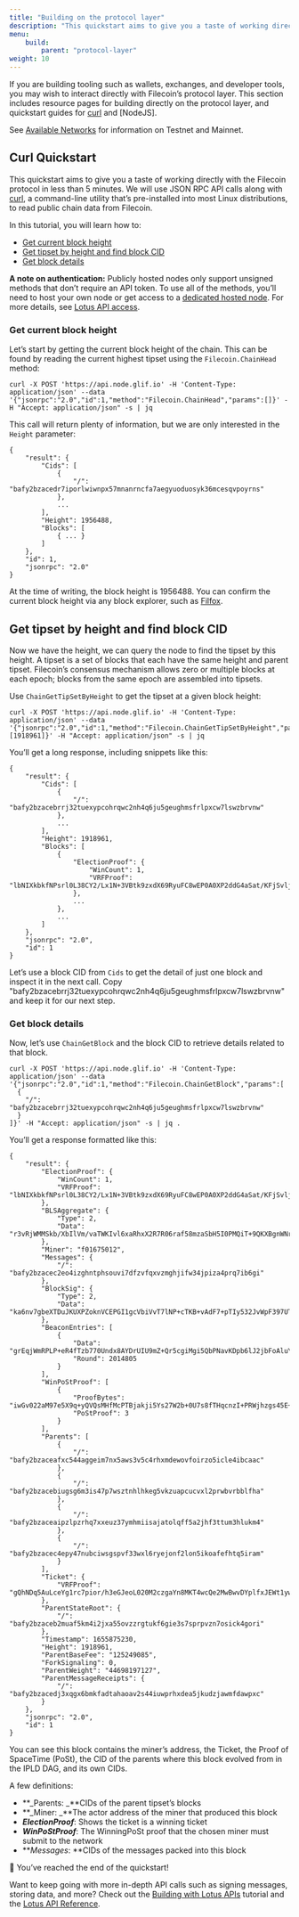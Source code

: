 ```yaml
---
title: "Building on the protocol layer"
description: "This quickstart aims to give you a taste of working directly with the Filecoin protocol in less than 5 minutes. We will use JSON RPC API calls and curl to read public chain data from Filecoin."
menu:
    build:
        parent: "protocol-layer"
weight: 10
---
```


If you are building tooling such as wallets, exchanges, and developer tools, you may wish to interact directly with Filecoin’s protocol layer. This section includes resource pages for building directly on the protocol layer, and quickstart guides for [curl](#curl-quickstart) and [NodeJS].

See [Available Networks](https://docs.filecoin.io/networks/overview/) for information on Testnet and Mainnet. 

## Curl Quickstart

This quickstart aims to give you a taste of working directly with the Filecoin protocol in less than 5 minutes. We will use JSON RPC API calls along with [curl](https://curl.se/), a command-line utility that’s pre-installed into most Linux distributions, to read public chain data from Filecoin.

In this tutorial, you will learn how to: 
* [Get current block height](#get-current-block-height)
* [Get tipset by height and find block CID](#get-tipset-by-height-and-find-block-cid)
* [Get block details](#get-block-details)

**A note on authentication:** Publicly hosted nodes only support unsigned methods that don’t require an API token. To use all of the methods, you’ll need to host your own node or get access to a [dedicated hosted node](https://lotus.filecoin.io/lotus/developers/glif-nodes/). For more details, see [Lotus API access](https://lotus.filecoin.io/reference/basics/api-access/).

### Get current block height

Let’s start by getting the current block height of the chain. This can be found by reading the current highest tipset using the `Filecoin.ChainHead` method:

```
curl -X POST 'https://api.node.glif.io' -H 'Content-Type: application/json' --data '{"jsonrpc":"2.0","id":1,"method":"Filecoin.ChainHead","params":[]}' -H "Accept: application/json" -s | jq
```


This call will return plenty of information, but we are only interested in the `Height` parameter:


```
{
    "result": {
        "Cids": [
            {
                "/": "bafy2bzacedr7iporlwiwnpx57mnanrncfa7aegyuoduosyk36mcesqvpoyrns"
            },
            ...
        ],
        "Height": 1956488,
        "Blocks": [
            { ... }
        ]
    },
    "id": 1,
    "jsonrpc": "2.0"
}
```

At the time of writing, the block height is 1956488. You can confirm the current block height via any block explorer, such as [Filfox](https://filfox.info/en).

## Get tipset by height and find block CID

Now we have the height, we can query the node to find the tipset by this height. A tipset is a set of blocks that each have the same height and parent tipset. Filecoin’s consensus mechanism allows zero or multiple blocks at each epoch; blocks from the same epoch are assembled into tipsets.

Use `ChainGetTipSetByHeight` to get the tipset at a given block height:

```
curl -X POST 'https://api.node.glif.io' -H 'Content-Type: application/json' --data '{"jsonrpc":"2.0","id":1,"method":"Filecoin.ChainGetTipSetByHeight","params":[1918961]}' -H "Accept: application/json" -s | jq
```


You’ll get a long response, including snippets like this:


```
{
    "result": {
        "Cids": [
            {
                "/": "bafy2bzacebrrj32tuexypcohrqwc2nh4q6ju5geughmsfrlpxcw7lswzbrvnw"
            },
            ...
        ],
        "Height": 1918961,
        "Blocks": [
            {
                "ElectionProof": {
                    "WinCount": 1,
                    "VRFProof": "lbNIXkbkfNPsrl0L38CY2/Lx1N+3VBtk9zxdX69RyuFC8wEP0A0XP2ddG4aSat/KFjSvljf8EouYscDU7Vognow9W7OajtlN2AVYzRdYO61J+GY9pt+FYoxAzJN1JN1D"
                },
                ...
            },
            ...
        ]
    },
    "jsonrpc": "2.0",
    "id": 1
}
```

Let’s use a block CID from `Cids` to get the detail of just one block and inspect it in the next call. Copy "bafy2bzacebrrj32tuexypcohrqwc2nh4q6ju5geughmsfrlpxcw7lswzbrvnw" and keep it for our next step.

### Get block details

Now, let’s use `ChainGetBlock` and the block CID to retrieve details related to that block.

```
curl -X POST 'https://api.node.glif.io' -H 'Content-Type: application/json' --data '{"jsonrpc":"2.0","id":1,"method":"Filecoin.ChainGetBlock","params":[
  {
    "/": "bafy2bzacebrrj32tuexypcohrqwc2nh4q6ju5geughmsfrlpxcw7lswzbrvnw"
  }
]}' -H "Accept: application/json" -s | jq .
```

You’ll get a response formatted like this: 

```
{
    "result": {
        "ElectionProof": {
            "WinCount": 1,
            "VRFProof": "lbNIXkbkfNPsrl0L38CY2/Lx1N+3VBtk9zxdX69RyuFC8wEP0A0XP2ddG4aSat/KFjSvljf8EouYscDU7Vognow9W7OajtlN2AVYzRdYO61J+GY9pt+FYoxAzJN1JN1D"
        },
        "BLSAggregate": {
            "Type": 2,
            "Data": "r3vRjWMMSkb/XbIlVm/vaTWKIvl6xaRhxX2R7R06raf58mzaSbH5I0PMQiT+9QKXBgnWNrCYsZoGXb4mDMZjKHZEnD8Z/WF61F705RoMe64XX4V2Bsm0+W8CBtN8GuLJ"
        },
        "Miner": "f01675012",
        "Messages": {
            "/": "bafy2bzacec2eo4izghntphsouvi7dfzvfqxvzmghjifw34jpiza4prq7ib6gi"
        },
        "BlockSig": {
            "Type": 2,
            "Data": "ka6nv7gbeXTDuJKUXPZoknVCEPGI1gcVbiVvT7lNP+cTKB+vAdF7+pTIy532JvWpF397UTXOR1I7GhxK5ElY6mMnWlFjEw2Tl1rdWwg19tK9nqZCzGaCPOvDeR+RGqS4"
        },
        "BeaconEntries": [
            {
                "Data": "grEqjWmRPLP+eR4fTzb770Undx8AYDrUIU9mZ+Qr5cgiMgi5QbPNavKDpb6lJ2jbFoAluYRx+N+JoQPm+7vfC7SsrEQELFc1LnQwDZ/OD05J81IDNVsXPoiiQ28Q9gVV",
                "Round": 2014805
            }
        ],
        "WinPoStProof": [
            {
                "ProofBytes": "iwGv022aM97e5X9q+yQVQsMHfMcPTBjakji5Ys27W2b+0U7s8fTHqcnzI+PRWjhzgs45E+nvLvh4vOImhNLopLEpQh+Whn8HUANN+ChteCsAFsFw+ZNPgmd/MUNZVPEYBIPdtBsnEZXq28rTEQYbJJizQ463TsEbSJa0Xy7LGlnksMwo85cPMprio78xxVTjoadduGgxld60kK7vpTwktV1dpZsyk7w2E/X7cHJZoQ1+YnCr3Rk5WdLuTgoVic2S",
                "PoStProof": 3
            }
        ],
        "Parents": [
            {
                "/": "bafy2bzaceafxc544aggeim7nx5aws3v5c4rhxmdewovfoirzo5icle4ibcaac"
            },
            {
                "/": "bafy2bzacebiugsg6m3is47p7wsztnhlhkeg5vkzuapcucvxl2prwbvrbblfha"
            },
            {
                "/": "bafy2bzaceaipzlpzrhq7xxeuz37ymhmiisajatolqff5a2jhf3ttum3hlukm4"
            },
            {
                "/": "bafy2bzacec4epy47nubciwsgspvf33wxl6ryejonf2lon5ikoafefhtq5iram"
            }
        ],
        "Ticket": {
            "VRFProof": "gQhNDq5AuLceYg1rc7pior/h3eGJeoL020M2czgaYn8MKT4wcQe2MwBwvDYplfxJEWt1ywsS5m/Gt2Obcde4axL5pCSaYXvKXddiKQJs8lwM9/G0yfxmNkEfILtd7nwC"
        },
        "ParentStateRoot": {
            "/": "bafy2bzaceb2muaf5km4i2jxa55ovzzrgtukf6gie3s7sprpvzn7osick4gori"
        },
        "Timestamp": 1655875230,
        "Height": 1918961,
        "ParentBaseFee": "125249085",
        "ForkSignaling": 0,
        "ParentWeight": "44698197127",
        "ParentMessageReceipts": {
            "/": "bafy2bzacedj3xqgx6bmkfadtahaoav2s44iuwprhxdea5jkudzjawmfdawpxc"
        }
    },
    "jsonrpc": "2.0",
    "id": 1
}
```

You can see this block contains the miner’s address, the Ticket, the Proof of SpaceTime (PoSt), the CID of the parents where this block evolved from in the IPLD DAG, and its own CIDs. 

A few definitions: 

* **_Parents: _**CIDs of the parent tipset’s blocks
* **_Miner: _**The actor address of the miner that produced this block
* **_ElectionProof_**: Shows the ticket is a winning ticket
* **_WinPoStProof_**: The WinningPoSt proof that the chosen miner must submit to the network 
* **_Messages_: **CIDs of the messages packed into this block

🎉 You’ve reached the end of the quickstart!

Want to keep going with more in-depth API calls such as signing messages, storing data, and more? Check out the [Building with Lotus APIs](https://lotus.filecoin.io/tutorials/lotus/build-with-lotus-api/) tutorial and the [Lotus API Reference](https://lotus.filecoin.io/reference/basics/overview/). 

